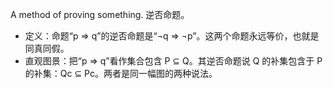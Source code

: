 A method of proving something. 逆否命题。

- 定义：命题“p ⇒ q”的逆否命题是“¬q ⇒ ¬p”。这两个命题永远等价，也就是同真同假。
- 直观图景：把“p ⇒ q”看作集合包含 P ⊆ Q。其逆否命题说 Q 的补集包含于 P 的补集：Qc ⊆ Pc。两者是同一幅图的两种说法。